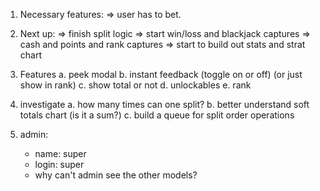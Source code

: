 1. Necessary features:
   => user has to bet.
2. Next up:
   => finish split logic
   => start win/loss and blackjack captures
   => cash and points and rank captures
   => start to build out stats and strat chart

3. Features
   a. peek modal
   b. instant feedback (toggle on or off) (or just show in rank)
   c. show total or not
   d. unlockables
   e. rank

4. investigate
   a. how many times can one split?
   b. better understand soft totals chart (is it a sum?)
   c. build a queue for split order operations

5. admin:
   - name: super
   - login: super
   - why can't admin see the other models?
